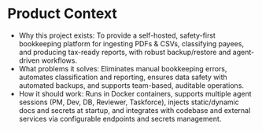 # Product Context

- Why this project exists: To provide a self-hosted, safety-first bookkeeping platform for ingesting PDFs & CSVs, classifying payees, and producing tax-ready reports, with robust backup/restore and agent-driven workflows.
- What problems it solves: Eliminates manual bookkeeping errors, automates classification and reporting, ensures data safety with automated backups, and supports team-based, auditable operations.
- How it should work: Runs in Docker containers, supports multiple agent sessions (PM, Dev, DB, Reviewer, Taskforce), injects static/dynamic docs and secrets at startup, and integrates with codebase and external services via configurable endpoints and secrets management. 